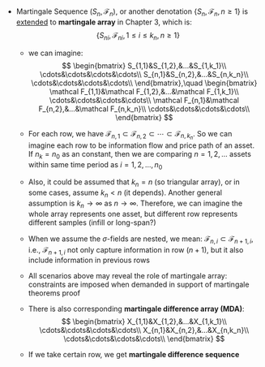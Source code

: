 - Martingale Sequence $(S_n,\mathcal F_n)$, or another denotation $\{S_n,\mathcal F_n,n\ge 1\}$ is [extended](https://econweb.umd.edu/~chao/Teaching/Econ624/Econ624_Lecture_on_Mixing_Processes_and_Martingale_Difference_Arrays.pdf) to **martingale array** in Chapter 3, which is:
  $$
  \{S_{ni},\mathscr{F}_{ni},1\leqslant i\leqslant k_n,n\ge 1\}
  $$

  - we can imagine:
    $$
    \begin{bmatrix}
    S_{1,1}&S_{1,2},&...&S_{1,k_1}\\
    \cdots&\cdots&\cdots&\cdots\\
    S_{n,1}&S_{n,2},&...&S_{n,k_n}\\
    \cdots&\cdots&\cdots&\cdots\\
    \end{bmatrix},\quad
    \begin{bmatrix}
    \mathcal F_{1,1}&\mathcal F_{1,2},&...&\mathcal F_{1,k_1}\\
    \cdots&\cdots&\cdots&\cdots\\
    \mathcal F_{n,1}&\mathcal F_{n,2},&...&\mathcal F_{n,k_n}\\
    \cdots&\cdots&\cdots&\cdots\\
    \end{bmatrix}
    $$

  - For each row, we have $\mathcal F_{n,1}\subset\mathcal F_{n,2}\subset\cdots\subset \mathcal F_{n,k_n}$. So we can imagine each row to be information flow and price path of an asset. If $n_k=n_0$ as an constant, then we are comparing $n=1,2,...$ assets within same time period as $i=1,2,...,n_0$

  - Also, it could be assumed that $k_n=n$ (so triangular array), or in some cases, assume $k_n<n$ (it depends). Another general assumption is $k_n\to\infty$ as $n\to\infty$. Therefore, we can imagine the whole array represents one asset, but different row represents different samples (infill or long-span?)

  - When we assume the $\sigma$-fields are nested, we mean: $\mathcal F_{n,i}\subset\mathcal F_{n+1,i}$, i.e., $\mathcal F_{n+1,i}$ not only capture information in row $(n+1)$, but it also include information in previous rows

  - All scenarios above may reveal the role of martingale array: constraints are imposed when demanded in support of martingale theorems proof

  - There is also corresponding **martingale difference array (MDA)**:
    $$
    \begin{bmatrix}
    X_{1,1}&X_{1,2},&...&X_{1,k_1}\\
    \cdots&\cdots&\cdots&\cdots\\
    X_{n,1}&X_{n,2},&...&X_{n,k_n}\\
    \cdots&\cdots&\cdots&\cdots\\
    \end{bmatrix}
    $$

  - If we take certain row, we get **martingale difference sequence**